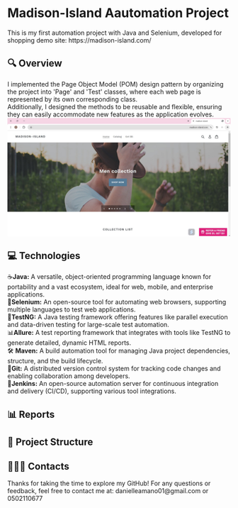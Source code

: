 <!DOCTYPE html>
<html lang="en">
<head>
    <meta charset="UTF-8">
    <meta name="viewport" content="width=device-width, initial-scale=1.0">
    <title>Madison-Island Aautomation Project</title>
    <style>
        .center-image {
            display: block;
            margin-left: auto;
            margin-right: auto;
        }
    </style>
</head>
<body>
<h1> Madison-Island Aautomation Project</h1>
This is my first automation project with Java and Selenium, developed for shopping demo site: https://madison-island.com/ <br>
<!--Further details can be found on the following website: __  -->

<h2> 🔍 Overview </h2>
I implemented the Page Object Model (POM) design pattern by organizing the project into 'Page' and 'Test' classes, where each web page is represented by its own corresponding class. <br>
Additionally, I designed the methods to be reusable and flexible, ensuring they can easily accommodate new features as the application evolves. <br>
<img src="images/website-general.jpeg" alt="A beautiful scenery" class="center-image" width="750" >

<h2>💻 Technologies </h2>
☕<b>Java:</b> A versatile, object-oriented programming language known for portability and a vast ecosystem, ideal for web, mobile, and enterprise applications.<br>
💽<b>Selenium:</b> An open-source tool for automating web browsers, supporting multiple languages to test web applications.<br>
🧰<b>TestNG:</b> A Java testing framework offering features like parallel execution and data-driven testing for large-scale test automation.<br>
📊<b>Allure:</b> A test reporting framework that integrates with tools like TestNG to generate detailed, dynamic HTML reports.<br>
🛠️ <b>Maven:</b> A build automation tool for managing Java project dependencies, structure, and the build lifecycle.<br>
🌳<b>Git:</b> A distributed version control system for tracking code changes and enabling collaboration among developers.<br>
🤖<b>Jenkins:</b> An open-source automation server for continuous integration and delivery (CI/CD), supporting various tool integrations.<br>

<h2>📊 Reports </h2>

<!-- <h2>📖 User Guide </h2>
Please review this file: https://docs.google.com/document/d/1krdPGVB7Q1rza0lzCrx5gbg1yLOrP-CuVnI-RYg-5f0/edit?usp=sharing
 -->

<h2>📂 Project Structure</h2> 

<h2>👩🏽‍🦱 Contacts </h2>
Thanks for taking the time to explore my GitHub!
For any questions or feedback, feel free to contact me at: danielleamano01@gmail.com or 0502110677
</body>

